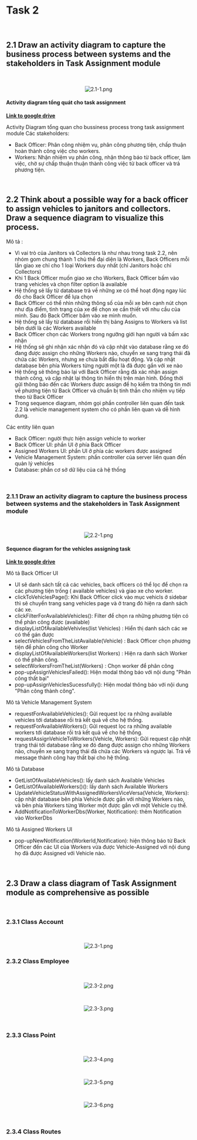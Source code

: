 # **Task 2**


<br>

## **2.1 Draw an activity diagram to capture the business process between systems and the stakeholders in Task Assignment module**

<br>
<p align="center">
    <img  src="../../pictures/Task2/2.1-1.png?raw=true" alt="2.1-1.png"/>
</p>

#### **Activity diagram tổng quát cho task assignment**
**[Link to google drive](https://drive.google.com/file/d/15dzIsspIr4xfUpqlx7R71BOqT8Qix-Og/view?usp=sharing)**

Activity Diagram tổng quan cho bussiness process trong task assignment module
Các stakeholders:
- Back Officer: Phân công nhiệm vụ, phân công phương tiện, chấp thuận hoàn thành công việc cho workers.
- Workers: Nhận nhiệm vụ phân công, nhận thông báo từ back officer, làm việc, chờ sự chấp thuận thuận thành công việc từ back officer và trả phương tiện.


<br>

## **2.2 Think about a possible way for a back officer to assign vehicles to janitors and collectors. Draw a sequence diagram to visualize this process.**

Mô tả :
- Vì vai trò của Janitors và Collectors là như nhau trong task 2.2, nên nhóm gom chung thành 1 chủ thể đại diện là Workers, Back Officers mỗi lần giao xe chỉ cho 1 loại Workers duy nhất (chỉ Janitors hoặc chỉ Collectors)
- Khi 1 Back Officer muốn giao xe cho Workers, Back Officer bấm vào trang vehicles và chọn filter option là available
- Hệ thống sẽ lấy từ database trả về những xe có thể hoạt động ngay lúc đó cho Back Officer để lựa chọn
- Back Officer có thể nhìn những thông số của mỗi xe bên cạnh nút chọn như địa điểm, tình trạng của xe để chọn xe cần thiết với nhu cầu của mình. Sau đó Back Officer bấm vào xe mình muốn.
- Hệ thống sẽ lấy từ database rồi hiển thị bảng Assigns to Workers và list bên dưới là các Workers available
- Back Officer chọn các Workers trong ngưỡng giới hạn người và bấm xác nhận
- Hệ thống sẽ ghi nhận xác nhận đó và cập nhật vào database rằng xe đó đang được assign cho những Workers nào, chuyển xe sang trạng thái đã chứa các Workers, nhưng xe chưa bắt đầu hoạt động. Và cập nhật database bên phía Workers từng người một là đã được gắn với xe nào
- Hệ thống sẽ thông báo lại với Back Officer rằng đã xác nhận assign thành công, và cập nhật lại thông tin hiển thị trên màn hình. Đồng thời gửi thông báo đến các Workers được assign để họ kiểm tra thông tin mới về phương tiện từ Back Officer và chuẩn bị tinh thần cho nhiệm vụ tiếp theo từ Back Officer
- Trong sequence diagram, nhóm gọi phần controller liên quan đến task 2.2 là vehicle management system cho có phần liên quan và dễ hình dung.

Các entity liên quan
-  Back Officer: người thực hiện assign vehicle to worker
-  Back Officer UI: phần UI ở phía Back Officer
-  Assigned Workers UI: phần UI ở phía các workers được assigned
-  Vehicle Management System: phần controller của server liên quan đến quản lý vehicles
-  Database: phần cơ sở dữ liệu của cả hệ thống


<br>

### **2.1.1 Draw an activity diagram to capture the business process between systems and the stakeholders in Task Assignment module**

<br>
<p align="center">
    <img  src="../../pictures/Task2/2.2-1.png?raw=true" alt="2.2-1.png"/>
</p>

#### **Sequence diagram for the vehicles assigning task**
**[Link to google drive](https://drive.google.com/file/d/1YP5INjfnhuHtQDH-BBlsIZYhd3-Yiq-B/view?usp=sharing)**

Mô tả Back Officer UI
- UI sẽ danh sách tất cả các vehicles, back officers có thể lọc để chọn ra các phương tiện trống ( available vehicles) và giao xe cho worker.
- clickToVehiclesPage(): Khi Back Officer click vào mục vehicls ở sidebar thì sẽ chuyển trang sang vehicles page và ở trang đó hiện ra danh sách các xe. 
- clickFilterForAvailableVehicles(): Filter để chọn ra những phương tiện có thể phân công được (available)
- displayListOfAvailableVehivles(list Vehicles) : Hiển thị danh sách các xe có thể gán được
- selectVehiclesFromTheListAvailable(Vehicle) : Back Officer chọn phương tiện để phân công cho Worker
- displayListOfAvailableWorkers(list Workers) : Hiện ra danh sách Worker có thể phân công.
- selectWorkersFromTheList(Workers)  : Chọn worker để phân công
- pop-upAssignVehiclesFailed(): Hiện modal thông báo với nội dung "Phân công thất bại"
- pop-upAssignVehiclesSucessfully(): Hiện modal thông báo với nội dung "Phân công thành công". 

Mô tả Vehicle Management System
- requestForAvailableVehicles(): Gửi request lọc ra những available vehicles tới database rồi trả kết quả về cho hệ thống.
- requestForAvailableWorkers(): Gửi request lọc ra những available workers tới database rồi trả kết quả về cho hệ thống.
- requestAssignVehicleToWorkers(Vehicle, Workers): Gửi request cập nhật trạng thái tới database rằng xe đó đang được assign cho những Workers nào, chuyển xe sang trạng thái đã chứa các Workers và ngược lại. Trả về message thành công hay thất bại cho hệ thống.

Mô tả Database
- GetListOfAvailableVehicles(): lấy danh sách Available Vehicles
- GetListOfAvailableWorkers()(): lấy danh sách Available Workers
- UpdateVehicleStatusWithAssignedWorkersViceVersa(Vehicle, Workers): cập nhật database bên phía Vehicle được gắn với những Workers nào, và bên phía Workers từng Worker một được gắn với một Vehicle cụ thể.
- AddNotificationToWorkerDbs(Worker, Notification): thêm Notification vào WorkerDbs

Mô tả Assigned Workers UI
- pop-upNewNotification(WorkerId,Notification): hiện thông báo từ Back Officer đến các UI của Workers vừa được Vehicle-Assigned với nội dung họ đã được Assigned với Vehicle nào.

<br>

## **2.3 Draw a class diagram of Task Assignment module as comprehensive as possible**
<br>

### **2.3.1 Class Account**
<br>
<p align="center">
    <img  src="../../pictures/Task2/2.3-1.png?raw=true" alt="2.3-1.png"/>
</p>


### **2.3.2 Class Employee**
<br>
<p align="center">
    <img  src="../../pictures/Task2/2.3-2.png?raw=true" alt="2.3-2.png"/>
</p>


<br>
<p align="center">
    <img  src="../../pictures/Task2/2.3-3.png?raw=true" alt="2.3-3.png"/>
</p>



<br>

### **2.3.3 Class Point**

<br>
<p align="center">
    <img  src="../../pictures/Task2/2.3-4.png?raw=true" alt="2.3-4.png"/>
</p>

<br>
<p align="center">
    <img  src="../../pictures/Task2/2.3-5.png?raw=true" alt="2.3-5.png"/>
</p>

<br>
<p align="center">
    <img  src="../../pictures/Task2/2.3-6.png?raw=true" alt="2.3-6.png"/>
</p>

<br>

### **2.3.4 Class Routes**
